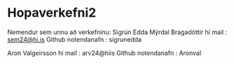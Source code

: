 # Hopaverkefni2

Nemendur sem unnu að verkefninu: 
Sigrún Edda Mýrdal Bragadóttir 
  hí mail : sem24@hi.is
  Github notendanafn : sigrunedda

  Aron Valgeirsson
    hí mail : arv24@hiis
    Github notendanafn : Aronval
